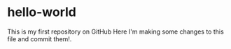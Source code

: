 # hello-world
This is my first repository on GitHub
Here I'm making some changes to this file and commit them!.
